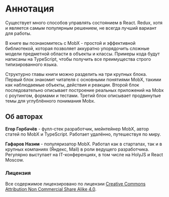 # Аннотация

Существует много способов управлять состоянием в React. Redux, хотя и является самым популярным решением, не всегда лучший вариант для работы.

В книге вы познакомитесь с MobX - простой и эффективной библиотекой, которая позволяет аккуратно упорядочить сложные модели предметной области в объекты и классы. Примеры кода будут написаны на TypeScript, чтобы получить все преимущества строго типизированного языка.

Структурно главы книги можно разделить на три крупных блока. Первый блок знакомит читателя с основными понятиями MobX, такими как наблюдаемые объекты, действия и реакции. Второй блок последовательно описывает построение реальных приложений на Mobx с роутингом, формами и тестами. Третий блок описывает продвинутые темы для углублённого понимания Mobx.

## Об авторах

**Егор Горбачёв** - фулл-стек разработчик, мейнтейнер MobX, автор статей по MobX и TypeScript. Работает удалённо, путешествуя по миру.

**Гафаров Назим** - популяризатор MobX. Работал как в стартапах, так и в крупных компаниях (Яндекс, Mail) в роли ведущего разработчика. Регулярно выступает на IT-конференциях, в том числе на HolyJS и React Moscow.

### Лицензия

Все содержимое лицензировано по лицензии [Creative Commons Attribution Non Commercial Share Alike 4.0](https://creativecommons.org/licenses/by-nc-sa/4.0/deed.ru).
